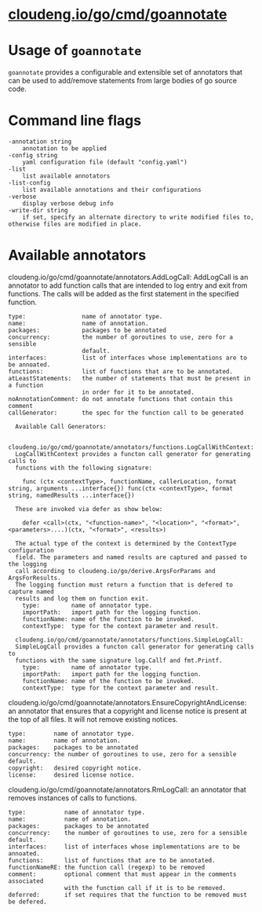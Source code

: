 # [cloudeng.io/go/cmd/goannotate](https://pkg.go.dev/cloudeng.io/go/cmd/goannotate?tab=doc)


# Usage of `goannotate`

`goannotate` provides a configurable and extensible set of annotators that can
be used to add/remove statements from large bodies of go source code.

# Command line flags

    -annotation string
      	annotation to be applied
    -config string
      	yaml configuration file (default "config.yaml")
    -list
      	list available annotators
    -list-config
      	list available annotations and their configurations
    -verbose
      	display verbose debug info
    -write-dir string
      	if set, specify an alternate directory to write modified files to, otherwise files are modified in place.

# Available annotators

cloudeng.io/go/cmd/goannotate/annotators.AddLogCall: AddLogCall is an
annotator to add function calls that are intended to log entry and exit from
functions. The calls will be added as the first statement in the specified
function.

    type:                name of annotator type.
    name:                name of annotation.
    packages:            packages to be annotated
    concurrency:         the number of goroutines to use, zero for a sensible
                         default.
    interfaces:          list of interfaces whose implementations are to be annoated.
    functions:           list of functions that are to be annotated.
    atLeastStatements:   the number of statements that must be present in a function
                         in order for it to be annotated.
    noAnnotationComment: do not annotate functions that contain this comment
    callGenerator:       the spec for the function call to be generated

      Available Call Generators:

      cloudeng.io/go/cmd/goannotate/annotators/functions.LogCallWithContext:
      LogCallWithContext provides a functon call generator for generating calls to
      functions with the following signature:

        func (ctx <contextType>, functionName, callerLocation, format string, arguments ...interface{}) func(ctx <contextType>, format string, namedResults ...interface{})

      These are invoked via defer as show below:

        defer <call>(ctx, "<function-name>", "<location>", "<format>", <parameters>....)(ctx, "<format>", <results>)

      The actual type of the context is determined by the ContextType configuration
      field. The parameters and named results are captured and passed to the logging
      call according to cloudeng.io/go/derive.ArgsForParams and ArgsForResults.
      The logging function must return a function that is defered to capture named
      results and log them on function exit.
        type:         name of annotator type.
        importPath:   import path for the logging function.
        functionName: name of the function to be invoked.
        contextType:  type for the context parameter and result.

      cloudeng.io/go/cmd/goannotate/annotators/functions.SimpleLogCall:
      SimpleLogCall provides a functon call generator for generating calls to
      functions with the same signature log.Callf and fmt.Printf.
        type:         name of annotator type.
        importPath:   import path for the logging function.
        functionName: name of the function to be invoked.
        contextType:  type for the context parameter and result.

cloudeng.io/go/cmd/goannotate/annotators.EnsureCopyrightAndLicense: an
annotator that ensures that a copyright and license notice is present at the
top of all files. It will not remove existing notices.

    type:        name of annotator type.
    name:        name of annotation.
    packages:    packages to be annotated
    concurrency: the number of goroutines to use, zero for a sensible default.
    copyright:   desired copyright notice.
    license:     desired license notice.

cloudeng.io/go/cmd/goannotate/annotators.RmLogCall: an annotator that
removes instances of calls to functions.

    type:           name of annotator type.
    name:           name of annotation.
    packages:       packages to be annotated
    concurrency:    the number of goroutines to use, zero for a sensible default.
    interfaces:     list of interfaces whose implementations are to be annoated.
    functions:      list of functions that are to be annotated.
    functionNameRE: the function call (regexp) to be removed
    comment:        optional comment that must appear in the comments associated
                    with the function call if it is to be removed.
    deferred:       if set requires that the function to be removed must be defered.

